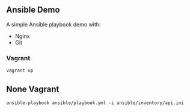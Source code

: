 ## Ansible Demo

A simple Ansible playbook demo with:
 - Nginx
 - Git


### Vagrant
```vagrant up```

## None Vagrant
```ansible-playbook ansible/playbook.yml -i ansible/inventory/api.ini```
